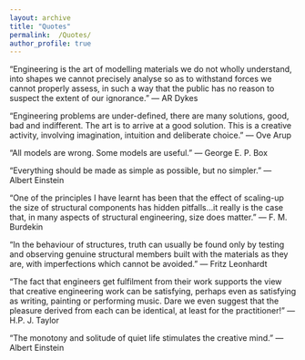 ```yaml
---
layout: archive
title: "Quotes"
permalink:  /Quotes/
author_profile: true
---
```


“Engineering is the art of modelling materials we do not wholly understand, into shapes we cannot precisely analyse so as to withstand forces we cannot properly assess, in such a way that the public has no reason to suspect the extent of our ignorance.” 
― AR Dykes

“Engineering problems are under-defined, there are many solutions, good, bad and indifferent. The art is to arrive at a good solution. This is a creative activity, involving imagination, intuition and deliberate choice.”
― Ove Arup

“All models are wrong. Some models are useful.”
― George E. P. Box 

“Everything should be made as simple as possible, but no simpler.” 
― Albert Einstein

“One of the principles I have learnt has been that the effect of scaling-up the size of structural components has hidden pitfalls…it really is the case that, in many aspects of structural engineering, size does matter.”
― F. M. Burdekin

“In the behaviour of structures, truth can usually be found only by testing and observing genuine structural members built with the materials as they are, with imperfections which cannot be avoided.”
― Fritz Leonhardt 

“The fact that engineers get fulfilment from their work supports the view that creative engineering work can be satisfying, perhaps even as satisfying as writing, painting or performing music. Dare we even suggest that the pleasure derived from each can be identical, at least for the practitioner!”
― H.P. J. Taylor

“The monotony and solitude of quiet life stimulates the creative mind.”
― Albert Einstein


   

